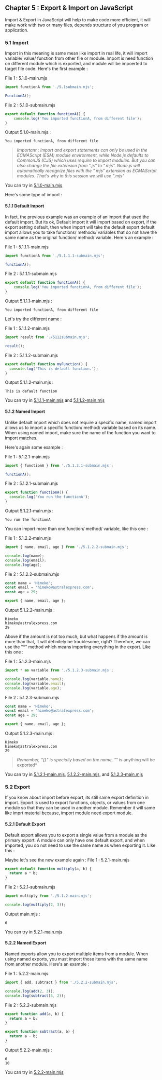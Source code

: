 ## Chapter 5 : Export & Import on JavaScript

Import & Export in JavaScript will help to make code more efficient, it will make work with two or many files, depends structure of you program or application.

### 5.1 Import

Import in this meaning is same mean like import in real life, it will import variable/ value/ function from other file or module. Import is need function on different module which is exported, and module will be impoerted to target file code. Here's the first example : 

File 1 : 5.1.0-main.mjs
```javascript
import functionA from './5.1submain.mjs';

FunctionA();
```
File 2 : 5.1.0-submain.mjs
```javascript
export default function functionA() {
    console.log('You imported functionA, from different file');
}
```
Output 5.1.0-main.mjs : 
```
You imported functionA, from different file
```

> *Important : Import and export statements can only be used in the ECMAScript (ESM) module environment, while Node.js defaults to CommonJS (CJS) which uses require to import modules. But you can also change the file extension from ".js" to ".mjs". Node.js will automatically recognize files with the ".mjs" extension as ECMAScript modules. That's why in this session we will use ".mjs"*

You can try in [5.1.0-main.mjs](https://github1s.com/hilmimusyafa/javascript/blob/main/Chapter%205%20-%20Import%20%26%20Export/5.1.0-main.mjs)

Here's some type of import : 

#### 5.1.1 Default Import

In fact, the previous example was an example of an import that used the default import. But its ok,  Default import it will import based on export, if the export setting default, then when import will take the default export default import allows you to take functions/ methods/ variables that do not have the same name as the original function/ method/ variable. Here's an example : 

File 1 : 5.1.1.1-main.mjs
```javascript
import functionA from './5.1.1.1-submain.mjs';

functionA();
```
File 2 : 5.1.1.1-submain.mjs
```javascript
export default function functionA() {
    console.log('You imported functionA, from different file');
}
```
Output 5.1.1.1-main.mjs : 
```
You imported functionA, from different file
```

Let's try the different name : 

File 1 : 5.1.1.2-main.mjs
```javascript   
import result from './5112submain.mjs';

result();
```
File 2 : 5.1.1.2-submain.mjs
```javascript
export default function myFunction() {
  console.log('This is default function.');
}
```
Output 5.1.1.2-main.mjs : 
```
This is default function
```

You can try in [5.1.1.1-main.mjs](https://github1s.com/hilmimusyafa/javascript/blob/main/Chapter%205%20-%20Import%20%26%20Export/5.1.1.1-main.mjs) and [5.1.1.2-main.mjs](https://github1s.com/hilmimusyafa/javascript/blob/main/Chapter%205%20-%20Import%20%26%20Export/5.1.1.2-main.mjs)

#### 5.1.2 Named Import 

Unlike default import which does not require a specific name, named import allows us to import a specific function/ method/ variable based on its name. When using named import, make sure the name of the function you want to import matches.

Here's again some example : 

File 1 : 5.1.2.1-main.mjs
```javascript
import { functionA } from './5.1.2.1-submain.mjs';

functionA();
```
File 2 : 5.1.2.1-submain.mjs
```javascript
export function functionA() {
  console.log('You run the functionA');
}
```
Output 5.1.2.1-main.mjs : 
```
You run the functionA
```
You can import more than one function/ method/ variable, like this one : 

File 1 : 5.1.2.2-main.mjs
```javascript
import { name, email, age } from './5.1.2.2-submain.mjs';

console.log(name);
console.log(email);
console.log(age);
```
File 2 : 5.1.2.2-submain.mjs
```javascript
const name = 'Himeko';
const email = 'himeko@astralexpress.com';
const age = 29;

export { name, email, age };
```
Output 5.1.2.2-main.mjs : 
```
Himeko
himeko@astralexpress.com
29
```
Above if the amount is not too much, but what happens if the amount is more than that, it will definitely be troublesome, right? Therefore, we can use the "*" method which means importing everything in the export. Like this one : 

File 1 : 5.1.2.3-main.mjs

```javascript
import * as variable from './5.1.2.3-submain.mjs';

console.log(variable.name);
console.log(variable.email);
console.log(variable.age);
```
File 2 : 5.1.2.3-submain.mjs
```javascript
const name = 'Himeko';
const email = 'himeko@astralexpress.com';
const age = 29;

export { name, email, age };
```
Output 5.1.2.3-main.mjs : 
```
Himeko
himeko@astralexpress.com
29
```

> *Remember, "{}" is specially based on the name, "*" is anything will be exported*

You can try in [5.1.2.1-main.mjs](https://github1s.com/hilmimusyafa/javascript/blob/main/Chapter%205%20-%20Import%20%26%20Export/5.1.2.1-main.mjs), [5.1.2.2-main.mjs](https://github1s.com/hilmimusyafa/javascript/blob/main/Chapter%205%20-%20Import%20%26%20Export/5.1.2.2-main.mjs), and [5.1.2.3-main.mjs](https://github1s.com/hilmimusyafa/javascript/blob/main/Chapter%205%20-%20Import%20%26%20Export/5.1.2.3-main.mjs)

### 5.2 Export

If you know about import before export, its still same export definition in import. Export is used to export functions, objects, or values from one module so that they can be used in another module. Remember it will same like imprt material because, import module need export module.

#### 5.2.1 Default Export 

Default export allows you to export a single value from a module as the primary export. A module can only have one default export, and when imported, you do not need to use the same name as when exporting it. LIke this : 

Maybe let's see the new example again : 
File 1 : 5.2.1-main.mjs
```javascript
export default function multiply(a, b) {
  return a * b;
}
```
File 2 : 5.2.1-submain.mjs
```javascript
import multiply from './5.1.2-main.mjs';

console.log(multiply(2, 3));
```
Output main.mjs : 
```
6
```

You can try in [5.2.1-main.mjs](https://github1s.com/hilmimusyafa/javascript/blob/main/Chapter%205%20-%20Import%20%26%20Export/5.2.1-main.mjs)

#### 5.2.2 Named Export

Named exports allow you to export multiple items from a module. When using named exports, you must import those items with the same name from another module. Here's an example : 

File 1 : 5.2.2-main.mjs
```javascript
import { add, subtract } from './5.2.2-submain.mjs';

console.log(add(2, 3));
console.log(subtract(5, 2));
```
File 2 : 5.2.2-submain.mjs
```javascript
export function add(a, b) {
  return a + b;
}

export function subtract(a, b) {
  return a - b;
}
```
Output 5.2.2-main.mjs : 
```
6
10
```

You can try in [5.2.2-main.mjs](https://github1s.com/hilmimusyafa/javascript/blob/main/Chapter%205%20-%20Import%20%26%20Export/5.2.2-main.mjs)